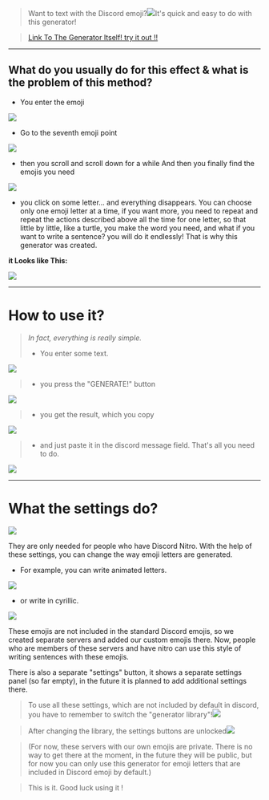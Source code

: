 >Want to text with the Discord emoji?<img src="https://media.discordapp.net/attachments/891819752899629106/1006576125012619344/unknown.png?width=1080&height=173">It's quick and easy to do with this generator!

>[Link To The Generator Itself! try it out !!](https://neriday.github.io/RegularText-to-DiscordEmojiLetters/)
***

<h2>What do you usually do for this effect & what is the problem of this method?</h2>

- You enter the emoji

<img src="https://cdn.discordapp.com/attachments/891819752899629106/1006580339751272519/unknown.png">

- Go to the seventh emoji point

<img src="https://cdn.discordapp.com/attachments/891819752899629106/1006581998996963371/unknown.png">

- then you scroll and scroll down for a while
And then you finally find the emojis you need

<img src="https://cdn.discordapp.com/attachments/891819752899629106/1006582103808430110/unknown.png">

- you click on some letter... and everything disappears. You can choose only one emoji letter at a time, if you want more, you need to repeat and repeat the actions described above all the time for one letter, so that little by little, like a turtle, you make the word you need, and what if you want to write a sentence? you will do it endlessly! That is why this generator was created. 

<strong>it Looks like This:</strong>

<img src="https://cdn.discordapp.com/attachments/891819752899629106/1006583620003180614/unknown.png">

***

<h1>How to use it?</h1>

>_In fact, everything is really simple._
>- You enter some text.

<img src="https://cdn.discordapp.com/attachments/891819752899629106/1006585237255508068/unknown.png">

>- you press the "GENERATE!" button

<img src="https://cdn.discordapp.com/attachments/891819752899629106/1006585507389640766/unknown.png">

>- you get the result, which you copy

<img src="https://cdn.discordapp.com/attachments/891819752899629106/1006585950245224458/unknown.png">

>- and just paste it in the discord message field. That's all you need to do.

<img src="https://cdn.discordapp.com/attachments/891819752899629106/1006586535484866641/unknown.png">

***

<h1>What the settings do?</h1><img src="https://media.discordapp.net/attachments/891819752899629106/1006591460541476935/unknown.png">

They are only needed for people who have Discord Nitro. With the help of these settings, you can change the way emoji letters are generated. 

- For example, you can write animated letters.

<img src="https://cdn.discordapp.com/attachments/891819752899629106/1006624325383753810/ezgif-5-eda098d71f.gif">

- or write in cyrillic.

<img src="https://cdn.discordapp.com/attachments/891819752899629106/1006629914214146088/unknown.png">

These emojis are not included in the standard Discord emojis, so we created separate servers and added our custom emojis there. Now, people who are members of these servers and have nitro can use this style of writing sentences with these emojis.

There is also a separate "settings" button, it shows a separate settings panel (so far empty), in the future it is planned to add additional settings there.

>To use all these settings, which are not included by default in discord, you have to remember to switch the "generator library"!<img src="https://cdn.discordapp.com/attachments/891819752899629106/1006640993711431720/unknown.png">

>After changing the library, the settings buttons are unlocked<img src="https://cdn.discordapp.com/attachments/891819752899629106/1006641657409716374/unknown.png">

>(For now, these servers with our own emojis are private. There is no way to get there at the moment, in the future they will be public, but for now you can only use this generator for emoji letters that are included in Discord emoji by default.)

>This is it. Good luck using it !
